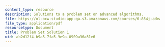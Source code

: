 ```yaml
---
content_type: resource
description: Solutions to a problem set on advanced algorithms.
file: https://ol-ocw-studio-app-qa.s3.amazonaws.com/courses/6-854j-advanced-algorithms-fall-2008/ab2d12f4b9a57fa59e9a0909a36a31e6_solution1.pdf
file_type: application/pdf
resourcetype: Document
title: Problem Set Solution 1
uid: ab2d12f4-b9a5-7fa5-9e9a-0909a36a31e6
---
```

